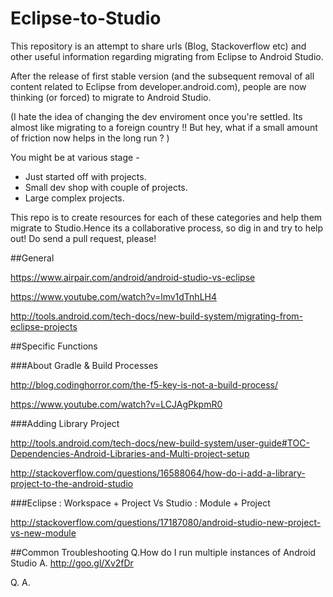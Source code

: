 # Eclipse-to-Studio
This repository is an attempt to share urls (Blog, Stackoverflow etc) and other useful information regarding migrating from Eclipse to Android Studio.

After the release of first stable version (and the subsequent removal of all content related to Eclipse from developer.android.com), people are now thinking (or forced) to migrate to Android Studio. 

(I hate the idea of changing the dev enviroment once you're settled. Its almost like migrating to a foreign country !! But hey, what if a small amount of friction now helps in the long run ? )

You might be at various stage - 

- Just started off with projects.
- Small dev shop with couple of projects.
- Large complex projects.

This repo is to create resources for each of these categories and help them migrate to Studio.Hence its a collaborative process, so dig in and try to help out! Do send a pull request, please!


##General

https://www.airpair.com/android/android-studio-vs-eclipse

https://www.youtube.com/watch?v=lmv1dTnhLH4

http://tools.android.com/tech-docs/new-build-system/migrating-from-eclipse-projects

##Specific Functions

###About Gradle & Build Processes

http://blog.codinghorror.com/the-f5-key-is-not-a-build-process/

https://www.youtube.com/watch?v=LCJAgPkpmR0

###Adding Library Project

http://tools.android.com/tech-docs/new-build-system/user-guide#TOC-Dependencies-Android-Libraries-and-Multi-project-setup

http://stackoverflow.com/questions/16588064/how-do-i-add-a-library-project-to-the-android-studio

###Eclipse : Workspace + Project Vs Studio : Module + Project

http://stackoverflow.com/questions/17187080/android-studio-new-project-vs-new-module

##Common Troubleshooting
Q.How do I run multiple instances of Android Studio
A. http://goo.gl/Xv2fDr

Q.
A.
